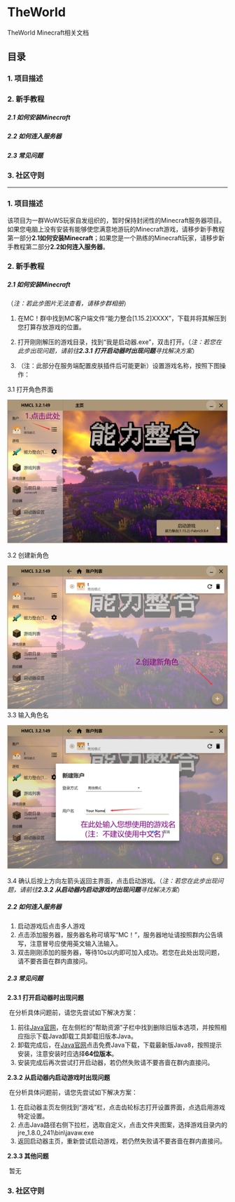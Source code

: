 # TheWorld
TheWorld Minecraft相关文档
## 目录
### <a>1. 项目描述</a>
### <a>2. 新手教程</a>
##### 2.1 如何安装Minecraft
##### 2.2 如何连入服务器
##### 2.3 常见问题
### 3. 社区守则
---------
### 1. 项目描述
该项目为一群WoWS玩家自发组织的，暂时保持封闭性的Minecraft服务器项目。如果您电脑上没有安装有能够使您满意地游玩的Minecraft游戏，请移步新手教程第一部分<a>**2.1如何安装Minecraft**</a>；如果您是一个熟练的Minecraft玩家，请移步新手教程第二部分<a>**2.2如何连入服务器**</a>。
### 2. 新手教程
##### 2.1 如何安装Minecraft
（_注：若此步图片无法查看，请移步群相册_）
1.  在MC！群中找到MC客户端文件“能力整合[1.15.2]XXXX”，下载并将其解压到您打算存放游戏的位置。

2. 打开刚刚解压的游戏目录，找到“我是启动器.exe”，双击打开。（_注：若您在此步出现问题，请前往**2.3.1 打开启动器时出现问题**寻找解决方案_）

3. （注：此部分在服务端配置皮肤插件后可能更新）设置游戏名称，按照下图操作：

3.1 打开角色界面

![2.1-1](https://github.com/Tsing-He/TheWorld/blob/master/1.png)

3.2 创建新角色

![2.1-2](https://github.com/Tsing-He/TheWorld/blob/master/2.png)
3.3 输入角色名

![2.1-3](https://github.com/Tsing-He/TheWorld/blob/master/3.png)

3.4 确认后按上方向左箭头返回主界面，点击启动游戏。（_注：若您在此步出现问题，请前往**2.3.2 从启动器内启动游戏时出现问题**寻找解决方案_）

##### 2.2 如何连入服务器

1. 启动游戏后点击多人游戏
2. 点击添加服务器，服务器名称可填写“MC！”，服务器地址请按照群内公告填写，注意冒号应使用英文输入法输入。
3. 双击刚刚添加的服务器，等待10s以内即可加入成功。若您在此处出现问题，请不要吝啬在群内直接问。

##### 2.3 常见问题

**2.3.1 打开启动器时出现问题**

​    在分析具体问题前，请您先尝试如下解决方案：

1. 前往[Java官网](https://www.java.com/zh_CN/)，在左侧栏的“帮助资源”子栏中找到删除旧版本选项，并按照相应指示下载Java卸载工具卸载旧版本Java。
2. 卸载完成后，在[Java官网](https://www.java.com/zh_CN/)点击免费Java下载，下载最新版Java8，按照提示安装，注意安装时应选择**64位版本**。
3. 安装完成后再次尝试打开启动器，若仍然失败请不要吝啬在群内直接问。

**2.3.2 从启动器内启动游戏时出现问题**

​    在分析具体问题前，请您先尝试如下解决方案：

1. 在启动器主页左侧找到“游戏”栏，点击齿轮标志打开设置界面，点选启用游戏特定设置。
2. 点击Java路径右侧下拉栏，选取自定义，点击文件夹图案，选择游戏目录内的jre_1.8.0_241\bin\javaw.exe
3. 返回启动器主页，重新尝试启动游戏，若仍然失败请不要吝啬在群内直接问。

**2.3.3 其他问题**

​	暂无

### 3. 社区守则




